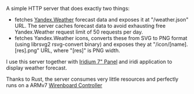 A simple HTTP server that does exactly two things:

- fetches [Yandex.Weather](https://yandex.com/dev/weather/doc/dg/concepts/forecast-info.html)
  forecast data and exposes it at "/weather.json" URL. The server caches forecast data to
  avoid exhausting free Yandex.Weather request limit of 50 requests per day.
- fetches Yandex.Weather icons, converts these from SVG to PNG format (using librsvg2 
  rsvg-convert binary) and exposes they at "/icon/[name].[res].png" URL, where "[res]"
  is PNG width.

I use this server together with [Iridium 7" Panel](https://iridi.com/panel/) and 
iridi application to display weather forecast. 

Thanks to Rust, the server consumes very little resources and perfectly runs on a
ARMv7 [Wirenboard Controller](https://wirenboard.com/en/catalog/kontrollery/)
